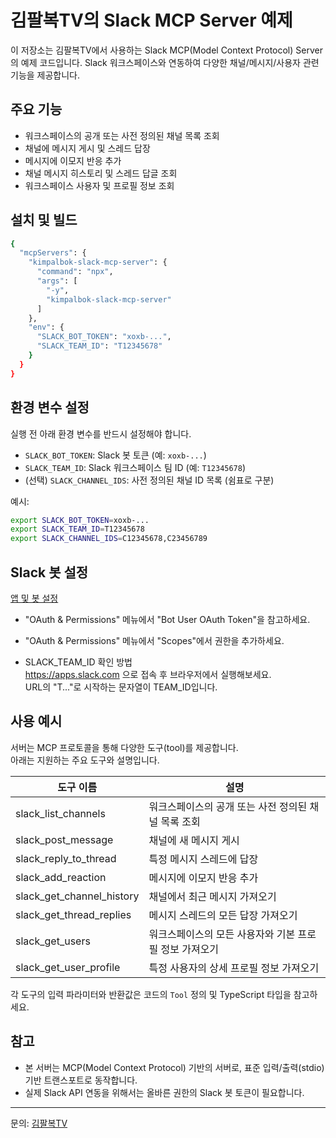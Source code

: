 # 김팔복TV의 Slack MCP Server 예제

이 저장소는 김팔복TV에서 사용하는 Slack MCP(Model Context Protocol) Server의 예제 코드입니다. Slack 워크스페이스와 연동하여 다양한 채널/메시지/사용자 관련 기능을 제공합니다.

## 주요 기능

- 워크스페이스의 공개 또는 사전 정의된 채널 목록 조회
- 채널에 메시지 게시 및 스레드 답장
- 메시지에 이모지 반응 추가
- 채널 메시지 히스토리 및 스레드 답글 조회
- 워크스페이스 사용자 및 프로필 정보 조회

## 설치 및 빌드

```bash
{
  "mcpServers": {
    "kimpalbok-slack-mcp-server": {
      "command": "npx",
      "args": [
        "-y",
        "kimpalbok-slack-mcp-server"
      ]
    },
    "env": {
      "SLACK_BOT_TOKEN": "xoxb-...",
      "SLACK_TEAM_ID": "T12345678"
    }
  }
}
```

## 환경 변수 설정

실행 전 아래 환경 변수를 반드시 설정해야 합니다.

- `SLACK_BOT_TOKEN`: Slack 봇 토큰 (예: `xoxb-...`)
- `SLACK_TEAM_ID`: Slack 워크스페이스 팀 ID (예: `T12345678`)
- (선택) `SLACK_CHANNEL_IDS`: 사전 정의된 채널 ID 목록 (쉼표로 구분)

예시:

```bash
export SLACK_BOT_TOKEN=xoxb-...
export SLACK_TEAM_ID=T12345678
export SLACK_CHANNEL_IDS=C12345678,C23456789
```

## Slack 봇 설정

[앱 및 봇 설정](https://api.slack.com/apps)

- "OAuth & Permissions" 메뉴에서 "Bot User OAuth Token"을 참고하세요.
- "OAuth & Permissions" 메뉴에서 "Scopes"에서 권한을 추가하세요.

- SLACK_TEAM_ID 확인 방법  
  https://apps.slack.com 으로 접속 후 브라우저에서 실행해보세요.  
  URL의 "T..."로 시작하는 문자열이 TEAM_ID입니다.

## 사용 예시

서버는 MCP 프로토콜을 통해 다양한 도구(tool)를 제공합니다.  
아래는 지원하는 주요 도구와 설명입니다.

| 도구 이름                | 설명                                               |
|--------------------------|----------------------------------------------------|
| slack_list_channels      | 워크스페이스의 공개 또는 사전 정의된 채널 목록 조회 |
| slack_post_message       | 채널에 새 메시지 게시                              |
| slack_reply_to_thread    | 특정 메시지 스레드에 답장                          |
| slack_add_reaction       | 메시지에 이모지 반응 추가                          |
| slack_get_channel_history| 채널에서 최근 메시지 가져오기                      |
| slack_get_thread_replies | 메시지 스레드의 모든 답장 가져오기                 |
| slack_get_users          | 워크스페이스의 모든 사용자와 기본 프로필 정보 가져오기 |
| slack_get_user_profile   | 특정 사용자의 상세 프로필 정보 가져오기            |

각 도구의 입력 파라미터와 반환값은 코드의 `Tool` 정의 및 TypeScript 타입을 참고하세요.

## 참고

- 본 서버는 MCP(Model Context Protocol) 기반의 서버로, 표준 입력/출력(stdio) 기반 트랜스포트로 동작합니다.
- 실제 Slack API 연동을 위해서는 올바른 권한의 Slack 봇 토큰이 필요합니다.

---

문의: [김팔복TV](https://www.youtube.com/@kimpalbok)